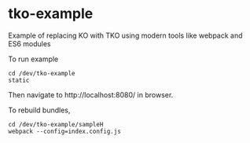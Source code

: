 # tko-example
Example of replacing KO with TKO using modern tools like webpack and ES6 modules

To run example
```
cd /dev/tko-example
static 
```
Then navigate to http://localhost:8080/ in browser.

To rebuild bundles, 
```
cd /dev/tko-example/sampleH
webpack --config=index.config.js
```
